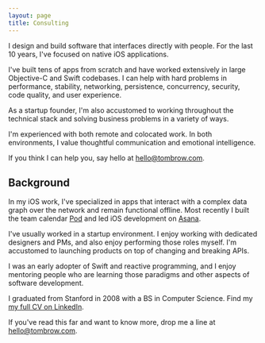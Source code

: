```yaml
---
layout: page
title: Consulting
---
```


I design and build software that interfaces directly with people. For the last 10 years, I've focused on native iOS applications.

I've built tens of apps from scratch and have worked extensively in large Objective-C and Swift codebases. I can help with hard problems in performance, stability, networking, persistence, concurrency, security, code quality, and user experience.

As a startup founder, I'm also accustomed to working throughout the technical stack and solving business problems in a variety of ways.

I'm experienced with both remote and colocated work. In both environments, I value thoughtful communication and emotional intelligence.

If you think I can help you, say hello at [hello@tombrow.com](mailto:hello@tombrow.com).

## Background

In my iOS work, I've specialized in apps that interact with a complex data graph over the network and remain functional offline. Most recently I built the team calendar [Pod](https://pod.io) and led iOS development on [Asana](https://itunes.apple.com/us/app/asana-organize-tasks-work/id489969512?mt=8).

I've usually worked in a startup environment. I enjoy working with dedicated designers and PMs, and also enjoy performing those roles myself. I'm accustomed to launching products on top of changing and breaking APIs.

I was an early adopter of Swift and reactive programming, and I enjoy mentoring people who are learning those paradigms and other aspects of software development.

I graduated from Stanford in 2008 with a BS in Computer Science. Find my [my full CV on LinkedIn](https://www.linkedin.com/in/tombrow/).

If you've read this far and want to know more, drop me a line at [hello@tombrow.com](mailto:hello@tombrow.com).
